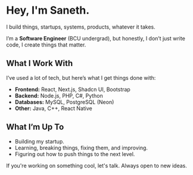 # Hey, I'm Saneth.  

I build things, startups, systems, products, whatever it takes.  

I’m a **Software Engineer** (BCU undergrad), but honestly, I don’t just write code, I create things that matter.  

## What I Work With  
I’ve used a lot of tech, but here’s what I get things done with:  
- **Frontend:** React, Next.js, Shadcn UI, Bootstrap  
- **Backend:** Node.js, PHP, C#, Python  
- **Databases:** MySQL, PostgreSQL (Neon)  
- **Other:** Java, C++, React Native  

## What I’m Up To  
- Building my startup.  
- Learning, breaking things, fixing them, and improving.  
- Figuring out how to push things to the next level.  

If you're working on something cool, let's talk. Always open to new ideas.  
